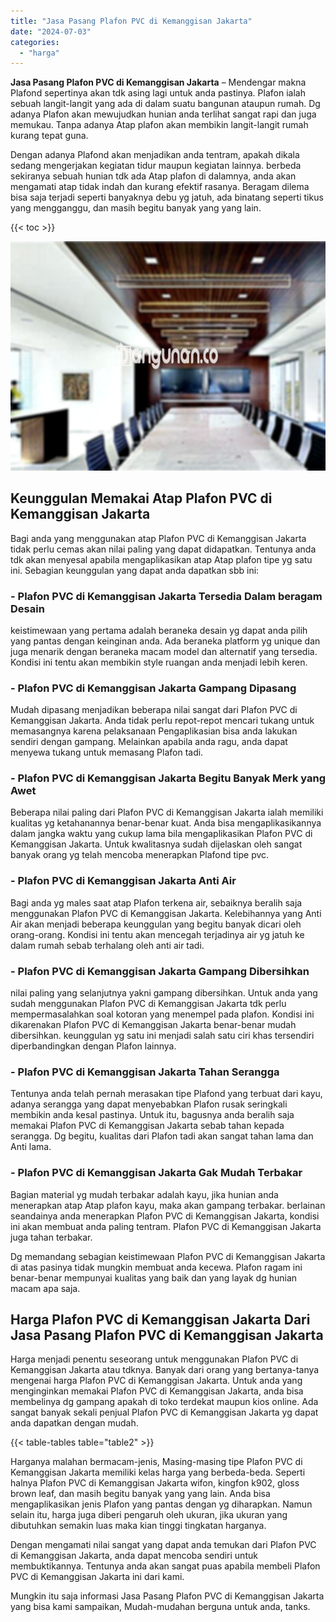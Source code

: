 ```yaml
---
title: "Jasa Pasang Plafon PVC di Kemanggisan Jakarta"
date: "2024-07-03"
categories: 
  - "harga"
---
```


**Jasa Pasang Plafon PVC di Kemanggisan Jakarta** – Mendengar makna Plafond sepertinya akan tdk asing lagi untuk anda pastinya. Plafon ialah sebuah langit-langit yang ada di dalam suatu bangunan ataupun rumah. Dg adanya Plafon akan mewujudkan hunian anda terlihat sangat rapi dan juga memukau. Tanpa adanya Atap plafon akan membikin langit-langit rumah kurang tepat guna.

Dengan adanya Plafond akan menjadikan anda tentram, apakah dikala sedang mengerjakan kegiatan tidur maupun kegiatan lainnya. berbeda sekiranya sebuah hunian tdk ada Atap plafon di dalamnya, anda akan mengamati atap tidak indah dan kurang efektif rasanya. Beragam dilema bisa saja terjadi seperti banyaknya debu yg jatuh, ada binatang seperti tikus yang mengganggu, dan masih begitu banyak yang yang lain.

{{< toc >}}

![Jasa Pasang Plafon PVC di Kemanggisan Jakarta](/images/flafond-pvc-murah13.png)

## Keunggulan Memakai Atap Plafon PVC di Kemanggisan Jakarta

Bagi anda yang menggunakan atap Plafon PVC di Kemanggisan Jakarta tidak perlu cemas akan nilai paling yang dapat didapatkan. Tentunya anda tdk akan menyesal apabila mengaplikasikan atap Atap plafon tipe yg satu ini. Sebagian keunggulan yang dapat anda dapatkan sbb ini:

### \- Plafon PVC di Kemanggisan Jakarta Tersedia Dalam beragam Desain

keistimewaan yang pertama adalah beraneka desain yg dapat anda pilih yang pantas dengan keinginan anda. Ada beraneka platform yg unique dan juga menarik dengan beraneka macam model dan alternatif yang tersedia. Kondisi ini tentu akan membikin style ruangan anda menjadi lebih keren.

### \- Plafon PVC di Kemanggisan Jakarta Gampang Dipasang

Mudah dipasang menjadikan beberapa nilai sangat dari Plafon PVC di Kemanggisan Jakarta. Anda tidak perlu repot-repot mencari tukang untuk memasangnya karena pelaksanaan Pengaplikasian bisa anda lakukan sendiri dengan gampang. Melainkan apabila anda ragu, anda dapat menyewa tukang untuk memasang Plafon tadi.

### \- Plafon PVC di Kemanggisan Jakarta Begitu Banyak Merk yang Awet

Beberapa nilai paling dari Plafon PVC di Kemanggisan Jakarta ialah memiliki kualitas yg ketahanannya benar-benar kuat. Anda bisa mengaplikasikannya dalam jangka waktu yang cukup lama bila mengaplikasikan Plafon PVC di Kemanggisan Jakarta. Untuk kwalitasnya sudah dijelaskan oleh sangat banyak orang yg telah mencoba menerapkan Plafond tipe pvc.

### \- Plafon PVC di Kemanggisan Jakarta Anti Air

Bagi anda yg males saat atap Plafon terkena air, sebaiknya beralih saja menggunakan Plafon PVC di Kemanggisan Jakarta. Kelebihannya yang Anti Air akan menjadi beberapa keunggulan yang begitu banyak dicari oleh orang-orang. Kondisi ini tentu akan mencegah terjadinya air yg jatuh ke dalam rumah sebab terhalang oleh anti air tadi.

### \- Plafon PVC di Kemanggisan Jakarta Gampang Dibersihkan

nilai paling yang selanjutnya yakni gampang dibersihkan. Untuk anda yang sudah menggunakan Plafon PVC di Kemanggisan Jakarta tdk perlu mempermasalahkan soal kotoran yang menempel pada plafon. Kondisi ini dikarenakan Plafon PVC di Kemanggisan Jakarta benar-benar mudah dibersihkan. keunggulan yg satu ini menjadi salah satu ciri khas tersendiri diperbandingkan dengan Plafon lainnya.

### \- Plafon PVC di Kemanggisan Jakarta Tahan Serangga

Tentunya anda telah pernah merasakan tipe Plafond yang terbuat dari kayu, adanya serangga yang dapat menyebabkan Plafon rusak seringkali membikin anda kesal pastinya. Untuk itu, bagusnya anda beralih saja memakai Plafon PVC di Kemanggisan Jakarta sebab tahan kepada serangga. Dg begitu, kualitas dari Plafon tadi akan sangat tahan lama dan Anti lama.

### \- Plafon PVC di Kemanggisan Jakarta Gak Mudah Terbakar

Bagian material yg mudah terbakar adalah kayu, jika hunian anda menerapkan atap Atap plafon kayu, maka akan gampang terbakar. berlainan seandainya anda menerapkan Plafon PVC di Kemanggisan Jakarta, kondisi ini akan membuat anda paling tentram. Plafon PVC di Kemanggisan Jakarta juga tahan terbakar.

Dg memandang sebagian keistimewaan Plafon PVC di Kemanggisan Jakarta di atas pasinya tidak mungkin membuat anda kecewa. Plafon ragam ini benar-benar mempunyai kualitas yang baik dan yang layak dg hunian macam apa saja.

## Harga Plafon PVC di Kemanggisan Jakarta Dari Jasa Pasang Plafon PVC di Kemanggisan Jakarta

Harga menjadi penentu seseorang untuk menggunakan Plafon PVC di Kemanggisan Jakarta atau tdknya. Banyak dari orang yang bertanya-tanya mengenai harga Plafon PVC di Kemanggisan Jakarta. Untuk anda yang menginginkan memakai Plafon PVC di Kemanggisan Jakarta, anda bisa membelinya dg gampang apakah di toko terdekat maupun kios online. Ada sangat banyak sekali penjual Plafon PVC di Kemanggisan Jakarta yg dapat anda dapatkan dengan mudah.

{{< table-tables table="table2" >}}

Harganya malahan bermacam-jenis, Masing-masing tipe Plafon PVC di Kemanggisan Jakarta memiliki kelas harga yang berbeda-beda. Seperti halnya Plafon PVC di Kemanggisan Jakarta wifon, kingfon k902, gloss brown leaf, dan masih begitu banyak yang yang lain. Anda bisa mengaplikasikan jenis Plafon yang pantas dengan yg diharapkan. Namun selain itu, harga juga diberi pengaruh oleh ukuran, jika ukuran yang dibutuhkan semakin luas maka kian tinggi tingkatan harganya.

Dengan mengamati nilai sangat yang dapat anda temukan dari Plafon PVC di Kemanggisan Jakarta, anda dapat mencoba sendiri untuk membuktikannya. Tentunya anda akan sangat puas apabila membeli Plafon PVC di Kemanggisan Jakarta ini dari kami.

Mungkin itu saja informasi Jasa Pasang Plafon PVC di Kemanggisan Jakarta yang bisa kami sampaikan, Mudah-mudahan berguna untuk anda, tanks.
